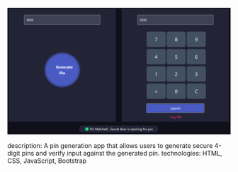 ![Project Screenshot](pin-generator.png)

description: A pin generation app that allows users to generate secure 4-digit pins and verify input against the generated pin.
technologies: HTML, CSS, JavaScript, Bootstrap
